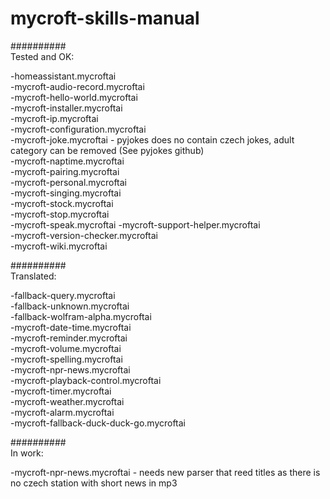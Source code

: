 # mycroft-skills-manual  
##########  
Tested and OK:  

-homeassistant.mycroftai  
-mycroft-audio-record.mycroftai  
-mycroft-hello-world.mycroftai  
-mycroft-installer.mycroftai  
-mycroft-ip.mycroftai  
-mycroft-configuration.mycroftai  
-mycroft-joke.mycroftai  - pyjokes does no contain czech jokes, adult category can be removed (See pyjokes github)  
-mycroft-naptime.mycroftai  
-mycroft-pairing.mycroftai  
-mycroft-personal.mycroftai  
-mycroft-singing.mycroftai  
-mycroft-stock.mycroftai  
-mycroft-stop.mycroftai  
-mycroft-speak.mycroftai
-mycroft-support-helper.mycroftai  
-mycroft-version-checker.mycroftai  
-mycroft-wiki.mycroftai  

##########  
Translated:  
  
-fallback-query.mycroftai  
-fallback-unknown.mycroftai  
-fallback-wolfram-alpha.mycroftai  
-mycroft-date-time.mycroftai  
-mycroft-reminder.mycroftai  
-mycroft-volume.mycroftai  
-mycroft-spelling.mycroftai  
-mycroft-npr-news.mycroftai  
-mycroft-playback-control.mycroftai  
-mycroft-timer.mycroftai  
-mycroft-weather.mycroftai  
-mycroft-alarm.mycroftai  
-mycroft-fallback-duck-duck-go.mycroftai  

##########  
In work:  
  
-mycroft-npr-news.mycroftai - needs new parser that reed titles as there is no czech station with short news in mp3

